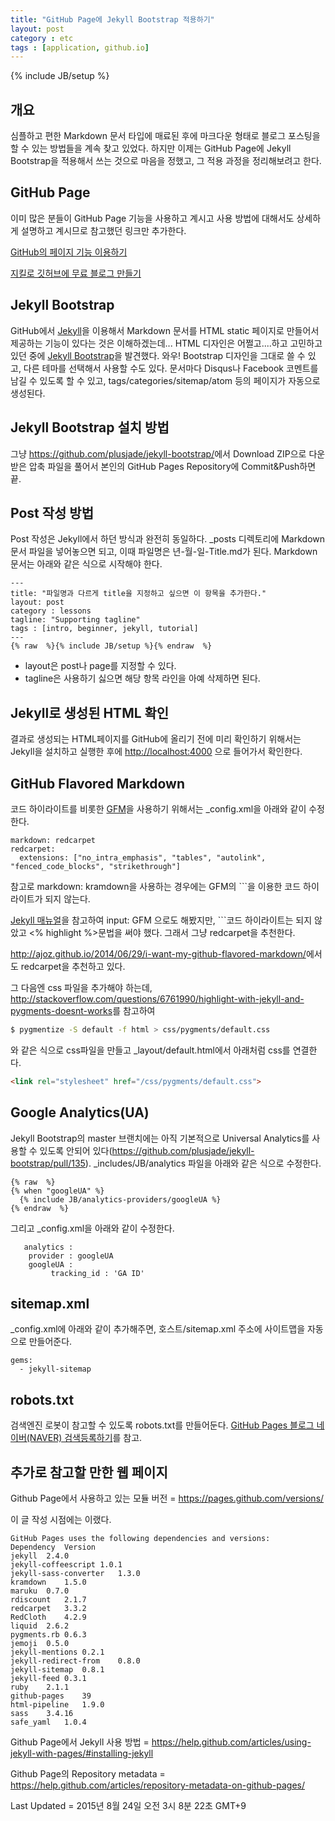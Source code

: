 ```yaml
---
title: "GitHub Page에 Jekyll Bootstrap 적용하기"
layout: post
category : etc
tags : [application, github.io]
---
```

{% include JB/setup %}

개요
---
심플하고 편한 Markdown 문서 타입에 매료된 후에 마크다운 형태로 블로그 포스팅을 할 수 있는 방법들을 계속 찾고 있었다.
하지만 이제는 GitHub Page에 Jekyll Bootstrap을 적용해서 쓰는 것으로 마음을 정했고, 그 적용 과정을 정리해보려고 한다.

GitHub Page
-----------
이미 많은 분들이 GitHub Page 기능을 사용하고 계시고 사용 방법에 대해서도 상세하게 설명하고 계시므로 참고했던 링크만 추가한다.

[GitHub의 페이지 기능 이용하기](https://dogfeet.github.io/articles/2012/github-pages.html)

[지킬로 깃허브에 무료 블로그 만들기](https://nolboo.github.io/blog/2013/10/15/free-blog-with-github-jekyll/)


Jekyll Bootstrap
----------------
GitHub에서 [Jekyll](http://jekyllrb.com/)을 이용해서 Markdown 문서를 HTML static 페이지로 만들어서 제공하는 기능이 있다는 것은 이해하겠는데...
HTML 디자인은 어쩔고....하고 고민하고 있던 중에 [Jekyll Bootstrap](http://jekyllbootstrap.com/)을 발견했다. 와우!
Bootstrap 디자인을 그대로 쓸 수 있고, 다른 테마를 선택해서 사용할 수도 있다.
문서마다 Disqus나 Facebook 코멘트를 남길 수 있도록 할 수 있고, tags/categories/sitemap/atom 등의 페이지가 자동으로 생성된다.


Jekyll Bootstrap 설치 방법
------------------------
그냥 <https://github.com/plusjade/jekyll-bootstrap/>에서 
Download ZIP으로 다운 받은 압축 파일을 풀어서 
본인의 GitHub Pages Repository에 Commit&Push하면 끝.



Post 작성 방법
------------
Post 작성은 Jekyll에서 하던 방식과 완전히 동일하다.
_posts 디렉토리에 Markdown 문서 파일을 넣어놓으면 되고, 이때 파일명은 년-월-일-Title.md가 된다.
Markdown문서는 아래와 같은 식으로 시작해야 한다.

```
---
title: "파일명과 다르게 title을 지정하고 싶으면 이 항목을 추가한다."
layout: post
category : lessons
tagline: "Supporting tagline"
tags : [intro, beginner, jekyll, tutorial]
---
{% raw  %}{% include JB/setup %}{% endraw  %}
```

* layout은 post나 page를 지정할 수 있다.
* tagline은 사용하기 싫으면 해당 항목 라인을 아예 삭제하면 된다.


Jekyll로 생성된 HTML 확인
----------------------
결과로 생성되는 HTML페이지를 GitHub에 올리기 전에 미리 확인하기 위해서는 
Jekyll을 설치하고 실행한 후에 <http://localhost:4000> 으로 들어가서 확인한다.


GitHub Flavored Markdown
------------------------
코드 하이라이트를 비롯한 [GFM](<https://help.github.com/articles/github-flavored-markdown/>)을 사용하기 위해서는 _config.xml을 아래와 같이 수정한다.

```
markdown: redcarpet
redcarpet:
  extensions: ["no_intra_emphasis", "tables", "autolink", "fenced_code_blocks", "strikethrough"]
```

참고로 markdown: kramdown을 사용하는 경우에는 GFM의 \`\`\`을 이용한 코드 하이라이트가 되지 않는다.

[Jekyll 매뉴얼](http://jekyllrb.com/docs/configuration/)을 참고하여 input: GFM 으로도 해봤지만, 
\`\`\`코드 하이라이트는 되지 않았고 <% highlight %>문법을 써야 했다. 그래서 그냥 redcarpet을 추천한다.

<http://ajoz.github.io/2014/06/29/i-want-my-github-flavored-markdown/>에서도 redcarpet을 추천하고 있다.

그 다음엔 css 파일을 추가해야 하는데, <http://stackoverflow.com/questions/6761990/highlight-with-jekyll-and-pygments-doesnt-works>를 참고하여

```bash
$ pygmentize -S default -f html > css/pygments/default.css
```

와 같은 식으로 css파일을 만들고 _layout/default.html에서 아래처럼 css를 연결한다.

```html
<link rel="stylesheet" href="/css/pygments/default.css">
```


Google Analytics(UA)
--------------------
Jekyll Bootstrap의 master 브랜치에는 아직 기본적으로 Universal Analytics를 사용할 수 있도록 안되어 있다(<https://github.com/plusjade/jekyll-bootstrap/pull/135>).
_includes/JB/analytics 파일을 아래와 같은 식으로 수정한다.

```
{% raw  %}
{% when "googleUA" %}
  {% include JB/analytics-providers/googleUA %}
{% endraw  %}  
```

그리고 _config.xml을 아래와 같이 수정한다.

```
   analytics :
    provider : googleUA
    googleUA : 
         tracking_id : 'GA ID'

```

sitemap.xml
-----------
_config.xml에 아래와 같이 추가해주면, 호스트/sitemap.xml 주소에 사이트맵을 자동으로 만들어준다.

```
gems:
  - jekyll-sitemap
```

robots.txt
----------
검색엔진 로봇이 참고할 수 있도록 robots.txt를 만들어둔다.
[GitHub Pages 블로그 네이버(NAVER) 검색등록하기](http://blog.saltfactory.net/naver/register-with-github-pages-to-naver-search-engine.html)를 참고.

추가로 참고할 만한 웹 페이지
-----------------------------
Github Page에서 사용하고 있는 모듈 버전 = https://pages.github.com/versions/ 

이 글 작성 시점에는 이랬다.

```
GitHub Pages uses the following dependencies and versions:
Dependency	Version
jekyll	2.4.0
jekyll-coffeescript	1.0.1
jekyll-sass-converter	1.3.0
kramdown	1.5.0
maruku	0.7.0
rdiscount	2.1.7
redcarpet	3.3.2
RedCloth	4.2.9
liquid	2.6.2
pygments.rb	0.6.3
jemoji	0.5.0
jekyll-mentions	0.2.1
jekyll-redirect-from	0.8.0
jekyll-sitemap	0.8.1
jekyll-feed	0.3.1
ruby	2.1.1
github-pages	39
html-pipeline	1.9.0
sass	3.4.16
safe_yaml	1.0.4
```

Github Page에서 Jekyll 사용 방법 = https://help.github.com/articles/using-jekyll-with-pages/#installing-jekyll

Github Page의 Repository metadata = https://help.github.com/articles/repository-metadata-on-github-pages/

Last Updated = 2015년 8월 24일 오전 3시 8분 22초 GMT+9
